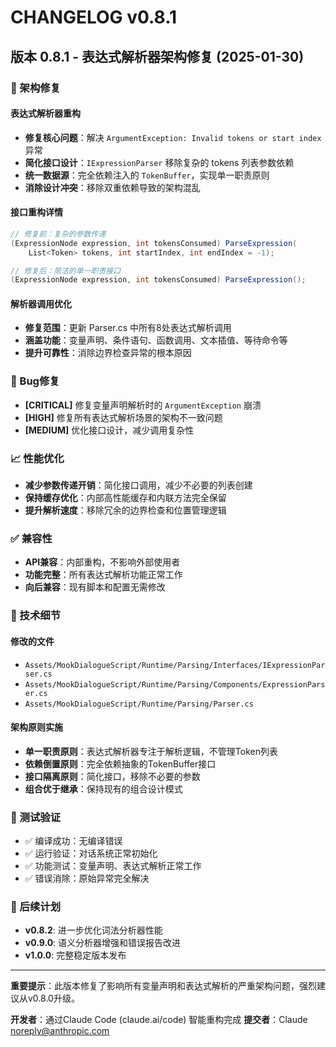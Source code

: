 # CHANGELOG v0.8.1

## 版本 0.8.1 - 表达式解析器架构修复 (2025-01-30)

### 🔧 架构修复

#### **表达式解析器重构**
- **修复核心问题**：解决 `ArgumentException: Invalid tokens or start index` 异常
- **简化接口设计**：`IExpressionParser` 移除复杂的 tokens 列表参数依赖
- **统一数据源**：完全依赖注入的 `TokenBuffer`，实现单一职责原则
- **消除设计冲突**：移除双重依赖导致的架构混乱

#### **接口重构详情**
```csharp
// 修复前：复杂的参数传递
(ExpressionNode expression, int tokensConsumed) ParseExpression(
    List<Token> tokens, int startIndex, int endIndex = -1);

// 修复后：简洁的单一职责接口
(ExpressionNode expression, int tokensConsumed) ParseExpression();
```

#### **解析器调用优化**
- **修复范围**：更新 Parser.cs 中所有8处表达式解析调用
- **涵盖功能**：变量声明、条件语句、函数调用、文本插值、等待命令等
- **提升可靠性**：消除边界检查异常的根本原因

### 🐛 Bug修复

- **[CRITICAL]** 修复变量声明解析时的 `ArgumentException` 崩溃
- **[HIGH]** 修复所有表达式解析场景的架构不一致问题
- **[MEDIUM]** 优化接口设计，减少调用复杂性

### 📈 性能优化

- **减少参数传递开销**：简化接口调用，减少不必要的列表创建
- **保持缓存优化**：内部高性能缓存和内联方法完全保留
- **提升解析速度**：移除冗余的边界检查和位置管理逻辑

### ✅ 兼容性

- **API兼容**：内部重构，不影响外部使用者
- **功能完整**：所有表达式解析功能正常工作
- **向后兼容**：现有脚本和配置无需修改

### 🔬 技术细节

#### 修改的文件
- `Assets/MookDialogueScript/Runtime/Parsing/Interfaces/IExpressionParser.cs`
- `Assets/MookDialogueScript/Runtime/Parsing/Components/ExpressionParser.cs`  
- `Assets/MookDialogueScript/Runtime/Parsing/Parser.cs`

#### 架构原则实施
- **单一职责原则**：表达式解析器专注于解析逻辑，不管理Token列表
- **依赖倒置原则**：完全依赖抽象的TokenBuffer接口
- **接口隔离原则**：简化接口，移除不必要的参数
- **组合优于继承**：保持现有的组合设计模式

### 🧪 测试验证

- ✅ 编译成功：无编译错误
- ✅ 运行验证：对话系统正常初始化
- ✅ 功能测试：变量声明、表达式解析正常工作
- ✅ 错误消除：原始异常完全解决

### 📝 后续计划

- **v0.8.2**: 进一步优化词法分析器性能
- **v0.9.0**: 语义分析器增强和错误报告改进
- **v1.0.0**: 完整稳定版本发布

---

**重要提示**：此版本修复了影响所有变量声明和表达式解析的严重架构问题，强烈建议从v0.8.0升级。

**开发者**：通过Claude Code (claude.ai/code) 智能重构完成
**提交者**：Claude <noreply@anthropic.com>